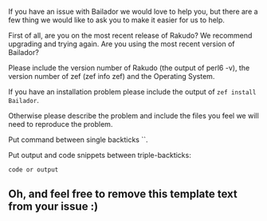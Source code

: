 If you have an issue with Bailador we would love to help you, but there are a few thing we would like to ask you to make it easier for us to help.

First of all, are you on the most recent release of Rakudo? We recommend upgrading and trying again.
Are you using the most recent version of Bailador?


Please include the version number of Rakudo (the output of perl6 -v), the version number of zef (zef info zef) and the Operating System.

If you have an installation problem please include the output of `zef install Bailador`.

Otherwise please describe the problem and include the files you feel we will need to reproduce the problem.

Put command between single backticks ``.

Put output and code snippets between triple-backticks:

```
code or output
```


Oh, and feel free to remove this template text from your issue :)
--------------------


